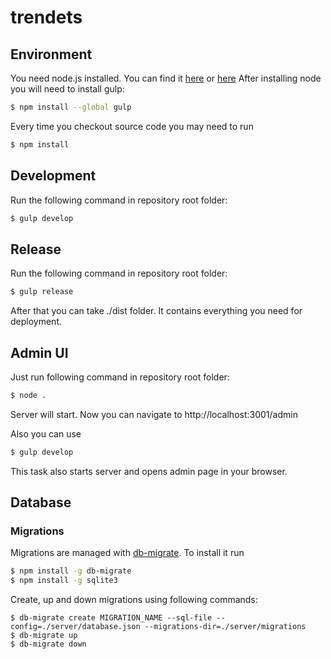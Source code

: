 trendets
========

## Environment

You need node.js installed. You can find it [here](http://nodejs.org/) or [here](https://github.com/joyent/node/wiki/Installing-Node.js-via-package-manager)
After installing node you will need to install gulp:
```sh
$ npm install --global gulp
```
Every time you checkout source code you may need to run
```sh
$ npm install
```

## Development

Run the following command in repository root folder:
```sh
$ gulp develop
```


## Release

Run the following command in repository root folder:
```sh
$ gulp release
```
After that you can take ./dist folder. It contains everything you need for deployment.


## Admin UI

Just run following command in repository root folder:
```sh
$ node .
```
Server will start. Now you can navigate to http://localhost:3001/admin

Also you can use
```sh
$ gulp develop
```
This task also starts server and opens admin page in your browser.


## Database

### Migrations

Migrations are managed with [db-migrate](https://www.npmjs.com/package/db-migrate). To install it run
```sh
$ npm install -g db-migrate
$ npm install -g sqlite3
```

Create, up and down migrations using following commands:
```
$ db-migrate create MIGRATION_NAME --sql-file --config=./server/database.json --migrations-dir=./server/migrations
$ db-migrate up
$ db-migrate down
```
